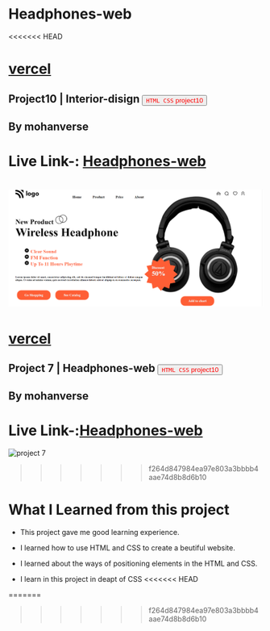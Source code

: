 # Headphones-web
<<<<<<< HEAD
# [vercel]()
## Project10 | Interior-disign <a><button name="button" style = "color: red" onclick="https:">`HTML CSS` project10</button></a>
## By mohanverse

# Live Link-: [Headphones-web](Headphones-web)

![project 7](./images/Screenshot%20(50).png)
=======
# [vercel](https://vercel.com/mohanverse/headphones-web/5GqSPhbKfyefDhnJ4txhnFBzX9SX)
## Project 7 | Headphones-web  <a><button name="button" style = "color: red" onclick="https:">`HTML CSS` project10</button></a>
## By mohanverse

# Live Link-:[Headphones-web](Headphones-web)

![project 7](./Screenshot(50).png)
>>>>>>> f264d847984ea97e803a3bbbb4aae74d8b8d6b10

# What I Learned from this project

* This project gave me good learning experience.

* I learned how to use HTML and CSS to create a beutiful website.

* I learned about the ways of positioning elements in the HTML and CSS.
* I learn in this project in deapt of CSS
<<<<<<< HEAD


=======
>>>>>>> f264d847984ea97e803a3bbbb4aae74d8b8d6b10
